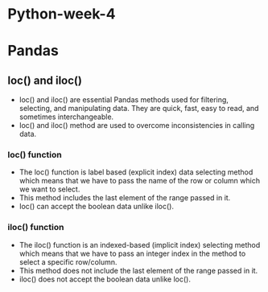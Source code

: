 # Python-week-4
# Pandas
## loc() and iloc()
- loc() and iloc() are essential Pandas methods used for filtering, selecting, and manipulating data. They are quick, fast, easy to read, and sometimes interchangeable.
- loc() and iloc() method are used to overcome inconsistencies in calling data.
### loc() function
- The loc() function is label based (explicit index) data selecting method which means that we have to pass the name of the row or column which we want to select.
- This method includes the last element of the range passed in it.
- loc() can accept the boolean data unlike iloc().
### iloc() function
- The iloc() function is an indexed-based (implicit index) selecting method which means that we have to pass an integer index in the method to select a specific row/column.
- This method does not include the last element of the range passed in it.
- iloc() does not accept the boolean data unlike loc().
